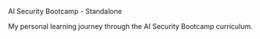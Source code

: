  AI Security Bootcamp - Standalone

My personal learning journey through the AI Security Bootcamp curriculum.
